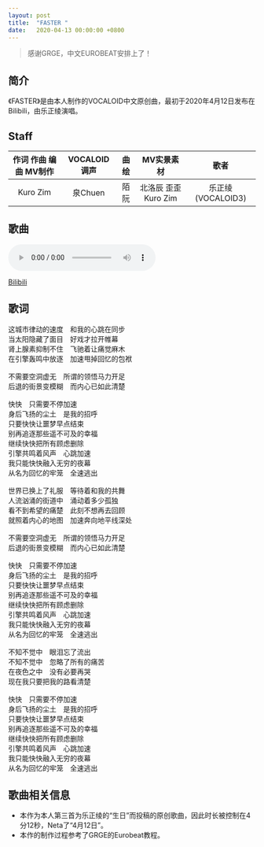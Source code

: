 ```yaml
---
layout: post
title:  "FASTER "
date:   2020-04-13 00:00:00 +0800
---
```


> 感谢GRGE，中文EUROBEAT安排上了！

## 简介

《FASTER》是由本人制作的VOCALOID中文原创曲，最初于2020年4月12日发布在Bilibili，由乐正绫演唱。

## Staff

| 作词 作曲 编曲 MV制作 | VOCALOID调声 | 曲绘 | MV实景素材 | 歌者 |
| :--: | :--: | :--: | :--: | :--: |
| Kuro Zim | 泉Chuen | 陌阮 | 北洛辰 歪歪 Kuro Zim | 乐正绫 (VOCALOID3) |

## 歌曲

<audio controls>
	<source src="/assets/audio/song06.mp3" type="audio/mp3">
</audio>

[Bilibili](https://www.bilibili.com/video/av625070837)

## 歌词

<pre>
这城市律动的速度　和我的心跳在同步
当太阳隐藏了面目　好戏才拉开帷幕
肾上腺素抑制不住　飞驰着让痛觉麻木
在引擎轰鸣中放逐　加速甩掉回忆的包袱

不需要空洞虚无　所谓的领悟马力开足
后退的街景变模糊　而内心已如此清楚

快快　只需要不停加速
身后飞扬的尘土　是我的招呼
只要快快让噩梦早点结束
别再追逐那些遥不可及的幸福
继续快快把所有顾虑删除
引擎共鸣着风声　心跳加速
我只能快快融入无穷的夜幕
从名为回忆的牢笼　全速逃出

世界已换上了礼服　等待着和我的共舞
人流汹涌的街道中　涌动着多少孤独
看不到希望的痛楚　此刻不想再去回顾
就照着内心的地图　加速奔向地平线深处

不需要空洞虚无　所谓的领悟马力开足
后退的街景变模糊　而内心已如此清楚 

快快　只需要不停加速
身后飞扬的尘土　是我的招呼
只要快快让噩梦早点结束
别再追逐那些遥不可及的幸福
继续快快把所有顾虑删除
引擎共鸣着风声　心跳加速
我只能快快融入无穷的夜幕
从名为回忆的牢笼　全速逃出

不知不觉中　眼泪忘了流出
不知不觉中　忽略了所有的痛苦
在夜色之中　没有必要再哭
现在我只要把我的路看清楚

快快　只需要不停加速
身后飞扬的尘土　是我的招呼
只要快快让噩梦早点结束
别再追逐那些遥不可及的幸福
继续快快把所有顾虑删除
引擎共鸣着风声　心跳加速
我只能快快融入无穷的夜幕
从名为回忆的牢笼　全速逃出
</pre>

## 歌曲相关信息

* 本作为本人第三首为乐正绫的“生日”而投稿的原创歌曲，因此时长被控制在4分12秒，Neta了“4月12日”。
* 本作的制作过程参考了GRGE的Eurobeat教程。